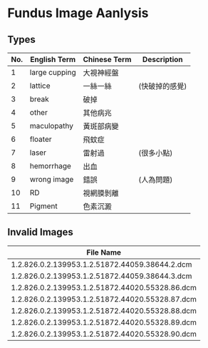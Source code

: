 # Fundus Image Aanlysis

## Types

| No. | English Term    | Chinese Term      | Description         |
|-----|-----------------|-------------------|---------------------|
| 1   | large cupping   | 大視神經盤         |                     |
| 2   | lattice         | 一絲一絲           | (快破掉的感覺)      |
| 3   | break           | 破掉              |                     |
| 4   | other           | 其他病兆           |                     |
| 5   | maculopathy     | 黃斑部病變         |                     |
| 6   | floater         | 飛蚊症             |                     |
| 7   | laser           | 雷射過             | (很多小點)          |
| 8   | hemorrhage      | 出血               |                     |
| 9   | wrong image     | 錯誤               | (人為問題)          |
| 10  | RD              | 視網膜剝離         |                     |
| 11  | Pigment         | 色素沉澱           |                     |


## Invalid Images

| File Name                                               |
|---------------------------------------------------------|
| 1.2.826.0.2.139953.1.2.51872.44059.38644.2.dcm          |
| 1.2.826.0.2.139953.1.2.51872.44059.38644.3.dcm          |
| 1.2.826.0.2.139953.1.2.51872.44020.55328.86.dcm         | 
| 1.2.826.0.2.139953.1.2.51872.44020.55328.87.dcm         |
| 1.2.826.0.2.139953.1.2.51872.44020.55328.88.dcm         |
| 1.2.826.0.2.139953.1.2.51872.44020.55328.89.dcm         |
| 1.2.826.0.2.139953.1.2.51872.44020.55328.90.dcm         |

